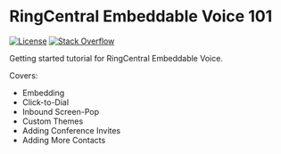 # RingCentral Embeddable Voice 101

[![License][license-svg]][license-link]
[![Stack Overflow][stackoverflow-svg]][stackoverflow-url]

 [license-svg]: https://img.shields.io/badge/license-MIT-blue.svg
 [license-link]: https://github.com/grokify/gotilla/blob/master/LICENSE
 [stackoverflow-svg]: https://img.shields.io/badge/Stack%20Overflow-ringcentral-orange.svg
 [stackoverflow-url]: https://stackoverflow.com/questions/tagged/ringcentral

Getting started tutorial for RingCentral Embeddable Voice.

Covers:

- Embedding
- Click-to-Dial
- Inbound Screen-Pop
- Custom Themes
- Adding Conference Invites
- Adding More Contacts